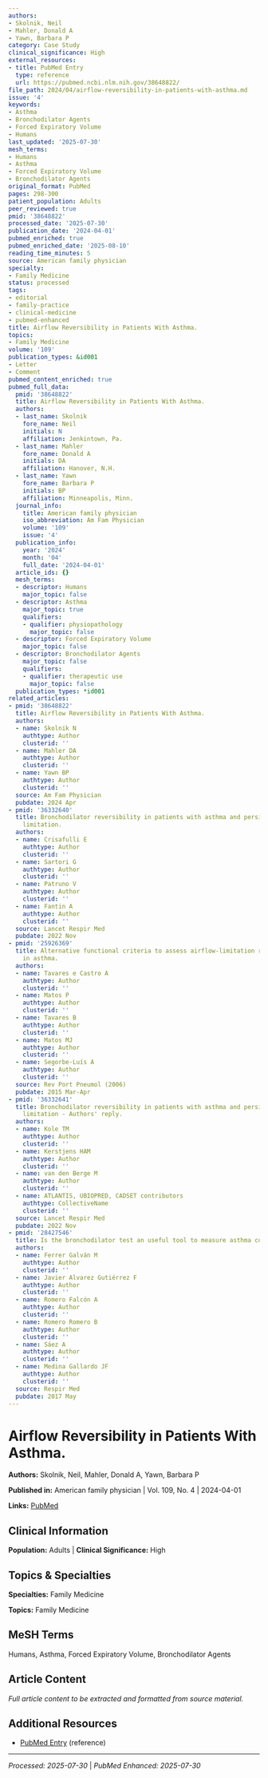 ```yaml
---
authors:
- Skolnik, Neil
- Mahler, Donald A
- Yawn, Barbara P
category: Case Study
clinical_significance: High
external_resources:
- title: PubMed Entry
  type: reference
  url: https://pubmed.ncbi.nlm.nih.gov/38648822/
file_path: 2024/04/airflow-reversibility-in-patients-with-asthma.md
issue: '4'
keywords:
- Asthma
- Bronchodilator Agents
- Forced Expiratory Volume
- Humans
last_updated: '2025-07-30'
mesh_terms:
- Humans
- Asthma
- Forced Expiratory Volume
- Bronchodilator Agents
original_format: PubMed
pages: 298-300
patient_population: Adults
peer_reviewed: true
pmid: '38648822'
processed_date: '2025-07-30'
publication_date: '2024-04-01'
pubmed_enriched: true
pubmed_enriched_date: '2025-08-10'
reading_time_minutes: 5
source: American family physician
specialty:
- Family Medicine
status: processed
tags:
- editorial
- family-practice
- clinical-medicine
- pubmed-enhanced
title: Airflow Reversibility in Patients With Asthma.
topics:
- Family Medicine
volume: '109'
publication_types: &id001
- Letter
- Comment
pubmed_content_enriched: true
pubmed_full_data:
  pmid: '38648822'
  title: Airflow Reversibility in Patients With Asthma.
  authors:
  - last_name: Skolnik
    fore_name: Neil
    initials: N
    affiliation: Jenkintown, Pa.
  - last_name: Mahler
    fore_name: Donald A
    initials: DA
    affiliation: Hanover, N.H.
  - last_name: Yawn
    fore_name: Barbara P
    initials: BP
    affiliation: Minneapolis, Minn.
  journal_info:
    title: American family physician
    iso_abbreviation: Am Fam Physician
    volume: '109'
    issue: '4'
  publication_info:
    year: '2024'
    month: '04'
    full_date: '2024-04-01'
  article_ids: {}
  mesh_terms:
  - descriptor: Humans
    major_topic: false
  - descriptor: Asthma
    major_topic: true
    qualifiers:
    - qualifier: physiopathology
      major_topic: false
  - descriptor: Forced Expiratory Volume
    major_topic: false
  - descriptor: Bronchodilator Agents
    major_topic: false
    qualifiers:
    - qualifier: therapeutic use
      major_topic: false
  publication_types: *id001
related_articles:
- pmid: '38648822'
  title: Airflow Reversibility in Patients With Asthma.
  authors:
  - name: Skolnik N
    authtype: Author
    clusterid: ''
  - name: Mahler DA
    authtype: Author
    clusterid: ''
  - name: Yawn BP
    authtype: Author
    clusterid: ''
  source: Am Fam Physician
  pubdate: 2024 Apr
- pmid: '36332640'
  title: Bronchodilator reversibility in patients with asthma and persistent airflow
    limitation.
  authors:
  - name: Crisafulli E
    authtype: Author
    clusterid: ''
  - name: Sartori G
    authtype: Author
    clusterid: ''
  - name: Patruno V
    authtype: Author
    clusterid: ''
  - name: Fantin A
    authtype: Author
    clusterid: ''
  source: Lancet Respir Med
  pubdate: 2022 Nov
- pmid: '25926369'
  title: Alternative functional criteria to assess airflow-limitation reversibility
    in asthma.
  authors:
  - name: Tavares e Castro A
    authtype: Author
    clusterid: ''
  - name: Matos P
    authtype: Author
    clusterid: ''
  - name: Tavares B
    authtype: Author
    clusterid: ''
  - name: Matos MJ
    authtype: Author
    clusterid: ''
  - name: Segorbe-Luís A
    authtype: Author
    clusterid: ''
  source: Rev Port Pneumol (2006)
  pubdate: 2015 Mar-Apr
- pmid: '36332641'
  title: Bronchodilator reversibility in patients with asthma and persistent airflow
    limitation - Authors' reply.
  authors:
  - name: Kole TM
    authtype: Author
    clusterid: ''
  - name: Kerstjens HAM
    authtype: Author
    clusterid: ''
  - name: van den Berge M
    authtype: Author
    clusterid: ''
  - name: ATLANTIS, UBIOPRED, CADSET contributors
    authtype: CollectiveName
    clusterid: ''
  source: Lancet Respir Med
  pubdate: 2022 Nov
- pmid: '28427546'
  title: Is the bronchodilator test an useful tool to measure asthma control?
  authors:
  - name: Ferrer Galván M
    authtype: Author
    clusterid: ''
  - name: Javier Alvarez Gutiérrez F
    authtype: Author
    clusterid: ''
  - name: Romero Falcón A
    authtype: Author
    clusterid: ''
  - name: Romero Romero B
    authtype: Author
    clusterid: ''
  - name: Sáez A
    authtype: Author
    clusterid: ''
  - name: Medina Gallardo JF
    authtype: Author
    clusterid: ''
  source: Respir Med
  pubdate: 2017 May
---
```


# Airflow Reversibility in Patients With Asthma.

**Authors:** Skolnik, Neil, Mahler, Donald A, Yawn, Barbara P

**Published in:** American family physician | Vol. 109, No. 4 | 2024-04-01

**Links:** [PubMed](https://pubmed.ncbi.nlm.nih.gov/38648822/)

## Clinical Information

**Population:** Adults | **Clinical Significance:** High

## Topics & Specialties

**Specialties:** Family Medicine

**Topics:** Family Medicine

## MeSH Terms

Humans, Asthma, Forced Expiratory Volume, Bronchodilator Agents

## Article Content

*Full article content to be extracted and formatted from source material.*

## Additional Resources

- [PubMed Entry](https://pubmed.ncbi.nlm.nih.gov/38648822/) (reference)

---

*Processed: 2025-07-30* | *PubMed Enhanced: 2025-07-30*

